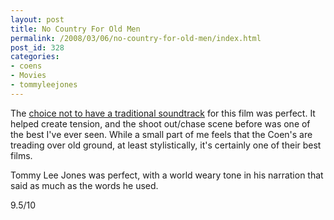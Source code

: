 ```yaml
---
layout: post
title: No Country For Old Men
permalink: /2008/03/06/no-country-for-old-men/index.html
post_id: 328
categories: 
- coens
- Movies
- tommyleejones
---
```


 The <a href="http://www.nytimes.com/2008/01/06/movies/awardsseason/06lim.html">choice not to have a traditional soundtrack</a> for this film was perfect. It helped create tension, and the shoot out/chase scene before was one of the best I've ever seen. While a small part of me feels that the Coen's are treading over old ground, at least stylistically, it's certainly one of their best films.

Tommy Lee Jones was perfect, with a world weary tone in his narration that said as much as the words he used.

9.5/10

